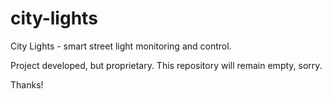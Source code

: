 # city-lights
City Lights - smart street light monitoring and control.

Project developed, but proprietary. This repository will remain empty, sorry.

Thanks!

